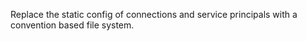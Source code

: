 Replace the static config of connections and service principals with a convention based file system.